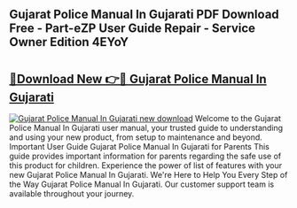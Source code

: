 ## Gujarat Police Manual In Gujarati PDF Download Free - Part-eZP User Guide Repair - Service Owner Edition 4EYoY

# <h2><a href="http://bc48140.oget.top/?id=Gujarat+Police+Manual+In+Gujarati">🔗Download New 👉🔴 Gujarat Police Manual In Gujarati</a></h2>

[![Gujarat Police Manual In Gujarati new download](https://i.imgur.com/5g1atiW.png)](http://bc48140.oget.top/?id=Gujarat+Police+Manual+In+Gujarati)
Welcome to the Gujarat Police Manual In Gujarati user manual, your trusted guide to understanding and using your new product, from setup to maintenance and beyond. Important User Guide Gujarat Police Manual In Gujarati for Parents This guide provides important information for parents regarding the safe use of this product for children. Experience the power of list of features with your new Gujarat Police Manual In Gujarati. We're Here to Help You Every Step of the Way Gujarat Police Manual In Gujarati. Our customer support team is available throughout your journey.

